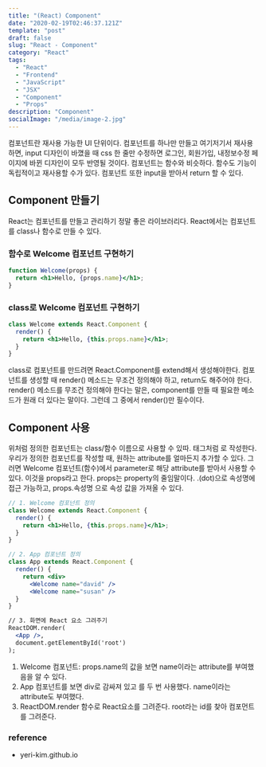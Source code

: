 ```yaml
---
title: "(React) Component"
date: "2020-02-19T02:46:37.121Z"
template: "post"
draft: false
slug: "React - Component"
category: "React"
tags:
  - "React"
  - "Frontend"
  - "JavaScript"
  - "JSX"
  - "Component"
  - "Props"
description: "Component"
socialImage: "/media/image-2.jpg"
---
```


컴포넌트란 재사용 가능한 UI 단위이다. 컴포넌트를 하나만 만들고 여기저기서 재사용하면, input 디자인이 바꼈을 때 css 한 줄만 수정하면 로그인, 회원가입, 내정보수정 페이지에 바뀐 디자인이 모두 반영될 것이다.
컴포넌트는 함수와 비슷하다. 함수도 기능이 독립적이고 재사용할 수가 있다. 컴포넌트 또한 input을 받아서 return 할 수 있다.

## Component 만들기

React는 컴포넌트를 만들고 관리하기 정말 좋은 라이브러리다. React에서는 컴포넌트를 class나 함수로 만들 수 있다.

### 함수로 Welcome 컴포넌트 구현하기

```jsx
function Welcome(props) {
  return <h1>Hello, {props.name}</h1>;
}
```

### class로 Welcome 컴포넌트 구현하기

```jsx
class Welcome extends React.Component {
  render() {
    return <h1>Hello, {this.props.name}</h1>;
  }
}
```

class로 컴포넌트를 만드려면 React.Component를 extend해서 생성해야한다. 컴포넌트를 생성할 때 render() 메소드는 무조건 정의해야 하고, return도 해주어야 한다.
render() 메소드를 무조건 정의해야 한다는 말은, component를 만들 때 필요한 메소드가 원래 더 있다는 말이다. 그런데 그 중에서 render()만 필수이다.

## Component 사용

위처럼 정의한 컴포넌트는 class/함수 이름으로 사용할 수 있따. 태그처럼 <Welcome />로 작성한다.
우리가 정의한 컴포넌트를 작성할 때, 원하는 attribute를 얼마든지 추가할 수 있다.
그러면 Welcome 컴포넌트(함수)에서 parameter로 해당 attribute를 받아서 사용할 수 있다. 이것을 props라고 한다. props는 property의 줄임말이다.
.(dot)으로 속성명에 접근 가능하고, props.속성명 으로 속성 값을 가져올 수 있다.

```jsx
// 1. Welcome 컴포넌트 정의
class Welcome extends React.Component {
  render() {
    return <h1>Hello, {this.props.name}</h1>;
  }
}

// 2. App 컴포넌트 정의
class App extends React.Component {
  render() {
    return <div>
      <Welcome name="david" />
      <Welcome name="susan" />
  }
}

// 3. 화면에 React 요소 그려주기
ReactDOM.render(
  <App />,
  document.getElementById('root')
);

```

1. Welcome 컴포넌트: props.name의 값을 보면 name이라는 attribute를 부여했음을 알 수 있다.
2. App 컴포넌트를 보면 div로 감싸져 있고 <Welcome />를 두 번 사용했다. name이라는 attribute도 부여했다.
3. ReactDOM.render 함수로 React요소를 그려준다. root라는 id를 찾아 <App /> 컴포먼트를 그려준다.

### reference

- yeri-kim.github.io
